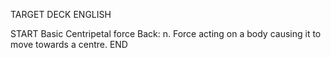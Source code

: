 TARGET DECK
ENGLISH

START
Basic
Centripetal force
Back: n. Force acting on a body causing it to move towards a centre.
END
